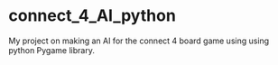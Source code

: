 # connect_4_AI_python
My project on making an AI for the connect 4 board game using using python Pygame library. 
